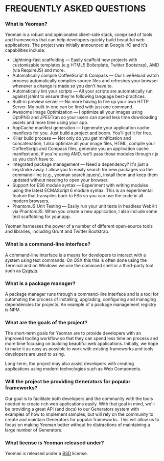 # FREQUENTLY ASKED QUESTIONS

### What is Yeoman?

Yeoman is a robust and opinionated client-side stack, comprised of tools and frameworks that can help developers quickly build beautiful web applications. The project was initially announced at Google I/O and it's capabilities include:

* Lightning-fast scaffolding — Easily scaffold new projects with customizable templates (e.g HTML5 Boilerplate, Twitter Bootstrap), AMD (via RequireJS) and more.
* Automatically compile CoffeeScript & Compass — Our LiveReload watch process automatically compiles source files and refreshes your browser whenever a change is made so you don't have to.
* Automatically lint your scripts — All your scripts are automatically run against jshint to ensure they're following language best-practices.
* Built-in preview server — No more having to fire up your own HTTP Server. My built-in one can be fired with just one command.
* Awesome Image Optimization — I optimize all your images using OptiPNG and JPEGTran so your users can spend less time downloading assets and more time using your app.
* AppCache manifest generation — I generate your application cache manifests for you. Just build a project and boom. You'll get it for free.
* Killer build process — Not only do you get minification and concatenation; I also optimize all your image files, HTML, compile your CoffeeScript and Compass files, generate you an application cache manifest and, if you're using AMD, we'll pass those modules through r.js so you don't have to.
* Integrated package management — Need a dependency? It's just a keystroke away. I allow you to easily search for new packages via the command-line (e.g., yeoman search jquery), install them and keep them updated without needing to open your browser.
* Support for ES6 module syntax — Experiment with writing modules using the latest ECMAScript 6 module syntax. This is an experimental feature that transpiles back to ES5 so you can use the code in all modern browsers.
* PhantomJS Unit Testing — Easily run your unit tests in headless WebKit via PhantomJS. When you create a new application, I also include some test scaffolding for your app.

Yeoman harnesses the power of a number of different open-source tools and libraries, including Grunt and Twitter Bootstrap.


### What is a command-line interface?

A command-line interface is a means for developers to interact with a system using text commands. On OSX this this is often done using the Terminal and on Windows we use the command shell or a third-party tool such as [Cygwin](http://www.cygwin.com).


### What is a package manager?

A package manager runs through a command-line interface and is a tool for automating the process of installing, upgrading, configuring and managing dependencies for projects. An example of a package management registry is NPM.


### What are the goals of the project?

The short-term goals for Yeoman are to provide developers with an improved tooling workflow so that they can spend less time on process and more time focusing on building beautiful web applications. Initially, we hope to make it as easy as possible to work with existing frameworks and tools developers are used to using.

Long-term, the project may also assist developers with creating applications using modern technologies such as Web Components.

### Will the project be providing Generators for popular frameworks?

Our goal is to facilitate both developers and the community with the tools needed to create rich web applications easily. With that goal in mind, we'll be providing a great API (and docs) to our Generators system with examples of how to implement samples, but will rely on the community to create and maintain Generators for popular frameworks. This will allow us to focus on making Yeoman better without he distractions of maintaining a large number of Generators.

### What license is Yeoman released under?

Yeoman is released under a [BSD](http://opensource.org/licenses/bsd-license.php/) license.


